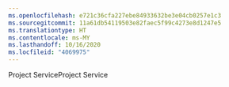 ```yaml
---
ms.openlocfilehash: e721c36cfa227ebe84933632be3e04cb0257e1c3
ms.sourcegitcommit: 11a61db54119503e82faec5f99c4273e8d1247e5
ms.translationtype: HT
ms.contentlocale: ms-MY
ms.lasthandoff: 10/16/2020
ms.locfileid: "4069975"
---
```

<span data-ttu-id="7d6ba-101">Project Service</span><span class="sxs-lookup"><span data-stu-id="7d6ba-101">Project Service</span></span>
